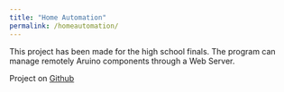 ```yaml
---
title: "Home Automation"
permalink: /homeautomation/
---
```

This project has been made for the high school finals. The program can manage remotely Aruino components through a Web Server.

Project on [Github](https://github.com/MarcoDiFrancesco/HomeAutomation)

